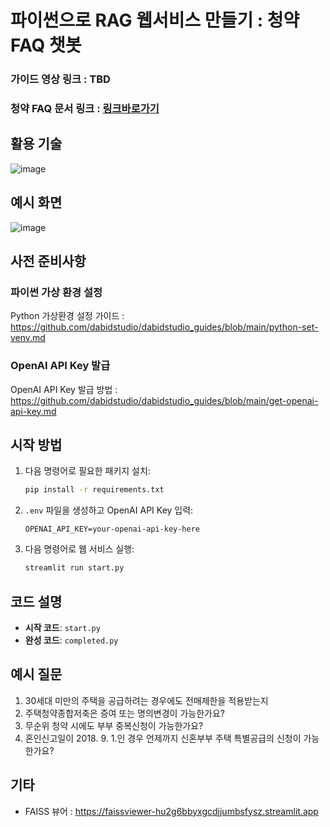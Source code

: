 
# 파이썬으로 RAG 웹서비스 만들기 : 청약 FAQ 챗봇

### 가이드 영상 링크 : TBD
### 청약 FAQ 문서 링크 : [링크바로가기](https://www.molit.go.kr/USR/policyData/m_34681/dtl.jsp?search=&srch_dept_nm=&srch_dept_id=&srch_usr_nm=&srch_usr_titl=Y&srch_usr_ctnt=&search_regdate_s=&search_regdate_e=&psize=10&s_category=&p_category=&lcmspage=1&id=4765)

## 활용 기술
![image](https://github.com/user-attachments/assets/1fd16d1a-cf58-4922-b5db-be521110d0b0)

## 예시 화면

![image](https://github.com/user-attachments/assets/a6a2f9fe-029e-4808-a153-712d528bad09)



## 사전 준비사항

### 파이썬 가상 환경 설정  
Python 가상환경 설정 가이드 : https://github.com/dabidstudio/dabidstudio_guides/blob/main/python-set-venv.md

### OpenAI API Key 발급
OpenAI API Key 발급 방법 : https://github.com/dabidstudio/dabidstudio_guides/blob/main/get-openai-api-key.md


## 시작 방법  

1. 다음 명령어로 필요한 패키지 설치:
    ```bash
    pip install -r requirements.txt
    ```
2. `.env` 파일을 생성하고 OpenAI API Key 입력:
    ```
    OPENAI_API_KEY=your-openai-api-key-here
    ```
3. 다음 명령어로 웹 서비스 실행:
    ```bash
    streamlit run start.py
    ```

## 코드 설명  
- **시작 코드**: `start.py` 
- **완성 코드**: `completed.py` 

## 예시 질문
1. 30세대 미만의 주택을 공급하려는 경우에도 전매제한을 적용받는지
2. 주택청약종합저축은 증여 또는 명의변경이 가능한가요?
3. 무순위 청약 시에도 부부 중복신청이 가능한가요?
4. 혼인신고일이 2018. 9. 1.인 경우 언제까지 신혼부부 주택 특별공급의 신청이  가능한가요? 

## 기타
- FAISS 뷰어 : https://faissviewer-hu2g6bbyxgcdjjumbsfysz.streamlit.app
